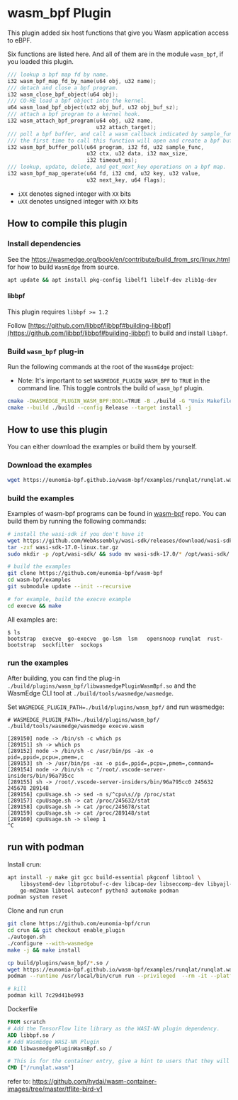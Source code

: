 # wasm_bpf Plugin

This plugin added six host functions that give you Wasm application access to eBPF.

Six functions are listed here. And all of them are in the module `wasm_bpf`, if you loaded this plugin.

```c
/// lookup a bpf map fd by name.
i32 wasm_bpf_map_fd_by_name(u64 obj, u32 name);
/// detach and close a bpf program.
i32 wasm_close_bpf_object(u64 obj);
/// CO-RE load a bpf object into the kernel.
u64 wasm_load_bpf_object(u32 obj_buf, u32 obj_buf_sz);
/// attach a bpf program to a kernel hook.
i32 wasm_attach_bpf_program(u64 obj, u32 name,
                            u32 attach_target);
/// poll a bpf buffer, and call a wasm callback indicated by sample_func.
/// the first time to call this function will open and create a bpf buffer.
i32 wasm_bpf_buffer_poll(u64 program, i32 fd, u32 sample_func,
                         u32 ctx, u32 data, i32 max_size,
                         i32 timeout_ms);
/// lookup, update, delete, and get_next_key operations on a bpf map.
i32 wasm_bpf_map_operate(u64 fd, i32 cmd, u32 key, u32 value,
                         u32 next_key, u64 flags);
```

- `iXX` denotes signed integer with `XX` bits
- `uXX` denotes unsigned integer with `XX` bits

## How to compile this plugin

### Install dependencies

See the <https://wasmedge.org/book/en/contribute/build_from_src/linux.html> for how to build `WasmEdge` from source.

```sh
apt update && apt install pkg-config libelf1 libelf-dev zlib1g-dev
```

#### libbpf

This plugin requires `libbpf >= 1.2`

Follow [https://github.com/libbpf/libbpf#building-libbpf](https://github.com/libbpf/libbpf#building-libbpf) to build and install `libbpf`.

### Build `wasm_bpf` plug-in

Run the following commands at the root of the `WasmEdge` project:

- Note: It's important to set `WASMEDGE_PLUGIN_WASM_BPF` to `TRUE` in the command line. This toggle controls the build of `wasm_bpf` plugin.

```sh
cmake -DWASMEDGE_PLUGIN_WASM_BPF:BOOL=TRUE -B ./build -G "Unix Makefiles" -DWASMEDGE_LINK_PLUGINS_STATIC=true
cmake --build ./build --config Release --target install -j
```

## How to use this plugin

You can either download the examples or build them by yourself.

### Download the examples

```sh
wget https://eunomia-bpf.github.io/wasm-bpf/examples/runqlat/runqlat.wasm
```

### build the examples

Examples of wasm-bpf programs can be found in [wasm-bpf](https://github.com/eunomia-bpf/wasm-bpf/tree/main/examples) repo. You can build them by running the following commands:

```sh
# install the wasi-sdk if you don't have it
wget https://github.com/WebAssembly/wasi-sdk/releases/download/wasi-sdk-17/wasi-sdk-17.0-linux.tar.gz
tar -zxf wasi-sdk-17.0-linux.tar.gz
sudo mkdir -p /opt/wasi-sdk/ && sudo mv wasi-sdk-17.0/* /opt/wasi-sdk/

# build the examples
git clone https://github.com/eunomia-bpf/wasm-bpf
cd wasm-bpf/examples
git submodule update --init --recursive

# for example, build the execve example
cd execve && make
```

All examples are:

```console
$ ls
bootstrap  execve  go-execve  go-lsm  lsm   opensnoop runqlat  rust-bootstrap  sockfilter  sockops
```

### run the examples

After building, you can find the plug-in `./build/plugins/wasm_bpf/libwasmedgePluginWasmBpf.so` and the WasmEdge CLI tool at `./build/tools/wasmedge/wasmedge`.

Set `WASMEDGE_PLUGIN_PATH=./build/plugins/wasm_bpf/` and run wasmedge:

```console
# WASMEDGE_PLUGIN_PATH=./build/plugins/wasm_bpf/ ./build/tools/wasmedge/wasmedge execve.wasm 

[289150] node -> /bin/sh -c which ps 
[289151] sh -> which ps 
[289152] node -> /bin/sh -c /usr/bin/ps -ax -o pid=,ppid=,pcpu=,pmem=,c 
[289153] sh -> /usr/bin/ps -ax -o pid=,ppid=,pcpu=,pmem=,command= 
[289154] node -> /bin/sh -c "/root/.vscode-server-insiders/bin/96a795cc 
[289155] sh -> /root/.vscode-server-insiders/bin/96a795cc0 245632 245678 289148 
[289156] cpuUsage.sh -> sed -n s/^cpu\s//p /proc/stat 
[289157] cpuUsage.sh -> cat /proc/245632/stat 
[289158] cpuUsage.sh -> cat /proc/245678/stat 
[289159] cpuUsage.sh -> cat /proc/289148/stat 
[289160] cpuUsage.sh -> sleep 1 
^C
```

## run with podman

Install crun:

```sh
apt install -y make git gcc build-essential pkgconf libtool \
    libsystemd-dev libprotobuf-c-dev libcap-dev libseccomp-dev libyajl-dev \
    go-md2man libtool autoconf python3 automake podman
podman system reset
```

Clone and run crun

```sh
git clone https://github.com/eunomia-bpf/crun
cd crun && git checkout enable_plugin
./autogen.sh
./configure --with-wasmedge
make -j && make install

cp build/plugins/wasm_bpf/*.so /
wget https://eunomia-bpf.github.io/wasm-bpf/examples/runqlat/runqlat.wasm
podman --runtime /usr/local/bin/crun run --privileged  --rm -it --platform=wasi/wasm -v /runqlat.wasm:/runqlat.wasm  -v /libwasmedgePluginWasmBpf.so:/libwasmedgePluginWasmBpf.so -v /libbpf.so:/libbpf.so -v /usr/lib/x86_64-linux-gnu/:/usr/lib/x86_64-linux-gnu/ docker.io/wasmedge/example-wasi:latest /runqlat.wasm

# kill
podman kill 7c29d41be993
```

Dockerfile

```Dockerfile
FROM scratch
# Add the TensorFlow lite library as the WASI-NN plugin dependency.
ADD libbpf.so /
# Add WasmEdge WASI-NN Plugin
ADD libwasmedgePluginWasmBpf.so /

# This is for the container entry, give a hint to users that they will need to spec>
CMD ["/runqlat.wasm"]  
```

refer to: <https://github.com/hydai/wasm-container-images/tree/master/tflite-bird-v1>
